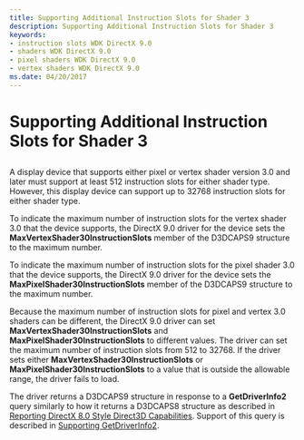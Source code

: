 ```yaml
---
title: Supporting Additional Instruction Slots for Shader 3
description: Supporting Additional Instruction Slots for Shader 3
keywords:
- instruction slots WDK DirectX 9.0
- shaders WDK DirectX 9.0
- pixel shaders WDK DirectX 9.0
- vertex shaders WDK DirectX 9.0
ms.date: 04/20/2017
---
```


# Supporting Additional Instruction Slots for Shader 3


## <span id="ddk_supporting_additional_instruction_slots_for_shader_3_gg"></span><span id="DDK_SUPPORTING_ADDITIONAL_INSTRUCTION_SLOTS_FOR_SHADER_3_GG"></span>


A display device that supports either pixel or vertex shader version 3.0 and later must support at least 512 instruction slots for either shader type. However, this display device can support up to 32768 instruction slots for either shader type.

To indicate the maximum number of instruction slots for the vertex shader 3.0 that the device supports, the DirectX 9.0 driver for the device sets the **MaxVertexShader30InstructionSlots** member of the D3DCAPS9 structure to the maximum number.

To indicate the maximum number of instruction slots for the pixel shader 3.0 that the device supports, the DirectX 9.0 driver for the device sets the **MaxPixelShader30InstructionSlots** member of the D3DCAPS9 structure to the maximum number.

Because the maximum number of instruction slots for pixel and vertex 3.0 shaders can be different, the DirectX 9.0 driver can set **MaxVertexShader30InstructionSlots** and **MaxPixelShader30InstructionSlots** to different values. The driver can set the maximum number of instruction slots from 512 to 32768. If the driver sets either **MaxVertexShader30InstructionSlots** or **MaxPixelShader30InstructionSlots** to a value that is outside the allowable range, the driver fails to load.

The driver returns a D3DCAPS9 structure in response to a **GetDriverInfo2** query similarly to how it returns a D3DCAPS8 structure as described in [Reporting DirectX 8.0 Style Direct3D Capabilities](reporting-directx-8-0-style-direct3d-capabilities.md). Support of this query is described in [Supporting GetDriverInfo2](supporting-getdriverinfo2.md).

 

 





